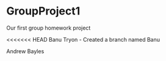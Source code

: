 # GroupProject1
Our first group homework project

<<<<<<< HEAD
Banu Tryon -  Created a branch named Banu

Andrew Bayles

